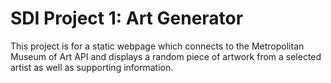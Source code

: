 # SDI Project 1: Art Generator

This project is for a static webpage which connects to the Metropolitan Museum of Art API and displays a random piece of artwork from a selected artist as well as supporting information.

